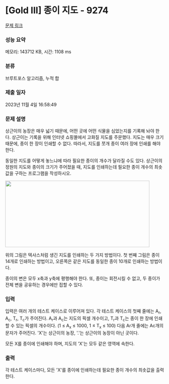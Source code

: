 # [Gold III] 종이 지도 - 9274 

[문제 링크](https://www.acmicpc.net/problem/9274) 

### 성능 요약

메모리: 143712 KB, 시간: 1108 ms

### 분류

브루트포스 알고리즘, 누적 합

### 제출 일자

2023년 11월 4일 16:58:49

### 문제 설명

<p>상근이의 농장은 매우 넓기 때문에, 어떤 곳에 어떤 식물을 심었는지를 기록해 놔야 한다. 상근이는 기록을 위해 인터넷 쇼핑몰에서 고화질 지도를 주문했다. 지도는 매우 크기 때문에, 종이 한 장이 인쇄할 수 없다. 따라서, 지도를 쪼개 종이 여러 장에 인쇄를 해야 한다.</p>

<p>동일한 지도를 어떻게 놓느냐에 따라 필요한 종이의 개수가 달라질 수도 있다. 상근이의 정원의 지도와 종이의 크기가 주어졌을 때, 지도를 인쇄하는데 필요한 종이 개수의 최솟값을 구하는 프로그램을 작성하시오.</p>

<p><img alt="" src="https://www.acmicpc.net/upload/images/fmap.png" style="height:210px; line-height:1.6em; opacity:0.9; width:457px"></p>

<p>위의 그림은 텍사스처럼 생긴 지도를 인쇄하는 두 가지 방법이다. 첫 번째 그림은 종이 14개로 인쇄하는 방법이고, 오른쪽은 같은 지도를 동일한 종이 10개로 인쇄하는 방법이다.</p>

<p>종이의 변은 모두 x축과 y축에 평행해야 한다. 또, 종이는 회전시킬 수 없고, 두 종이가 전체 변을 공유하는 경우에만 접할 수 있다.</p>

### 입력 

 <p>입력은 여러 개의 테스트 케이스로 이루어져 있다. 각 테스트 케이스의 첫째 줄에는 A<sub>r</sub>, A<sub>c</sub>, T<sub>r</sub>, T<sub>c</sub>가 주어진다. A<sub>r</sub>과 A<sub>c</sub>는 지도의 픽셀 개수이고, T<sub>r</sub>과 T<sub>c</sub>는 종이 한 장에 인쇄할 수 있는 픽셀의 개수이다. (1 ≤ A<sub>x</sub> ≤ 1000, 1 ≤ T<sub>x</sub> ≤ 100) 다음 Ar개 줄에는 Ac개의 문자가 주어진다. 'X'는 상근이의 농장, '.'는 상근이의 농장이 아닌 곳이다.</p>

<p>모든 X를 종이에 인쇄해야 하며, 지도의 'X'는 모두 같은 영역에 속한다.</p>

### 출력 

 <p>각 테스트 케이스마다, 모든 'X'를 종이에 인쇄하는데 필요한 종이 개수의 최솟값을 출력한다.</p>

